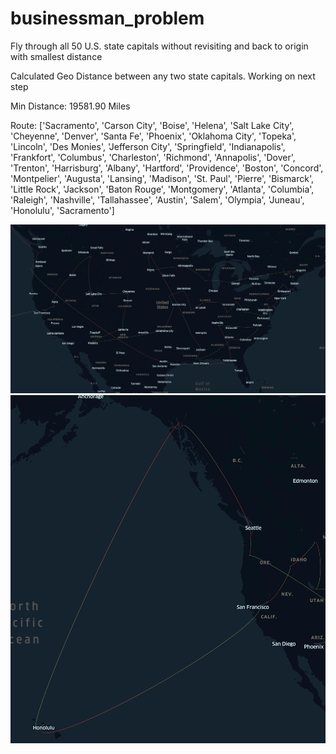 # businessman_problem
Fly through all 50 U.S. state capitals without revisiting and back to origin with smallest distance

Calculated Geo Distance between any two state capitals. Working on next step

Min Distance: 19581.90 Miles 

Route:
['Sacramento', 'Carson City', 'Boise', 'Helena', 'Salt Lake City', 'Cheyenne', 'Denver', 'Santa Fe', 'Phoenix', 'Oklahoma City', 'Topeka', 'Lincoln', 'Des Monies', 'Jefferson City', 'Springfield', 'Indianapolis', 'Frankfort', 'Columbus', 'Charleston', 'Richmond', 'Annapolis', 'Dover', 'Trenton', 'Harrisburg', 'Albany', 'Hartford', 'Providence', 'Boston', 'Concord', 'Montpelier', 'Augusta', 'Lansing', 'Madison', 'St. Paul', 'Pierre', 'Bismarck', 'Little Rock', 'Jackson', 'Baton Rouge', 'Montgomery', 'Atlanta', 'Columbia', 'Raleigh', 'Nashville', 'Tallahassee', 'Austin', 'Salem', 'Olympia', 'Juneau', 'Honolulu', 'Sacramento']

 ![Screenshot](/Mapping/travelman1.png)
  ![Screenshot](/Mapping/travelman2.png)